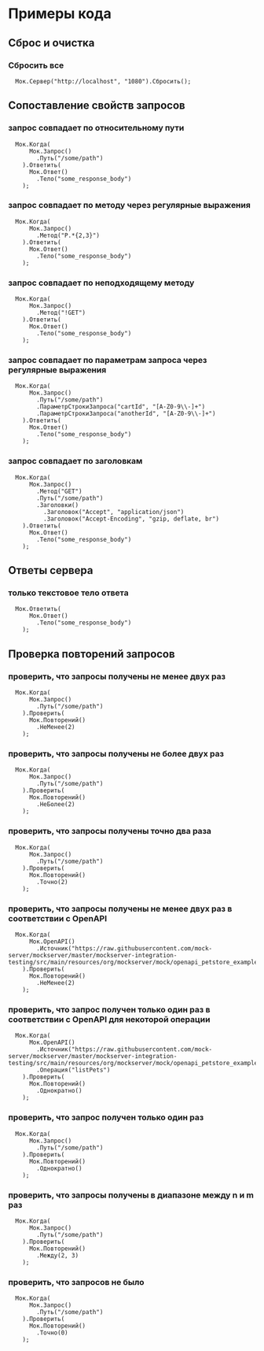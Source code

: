 # Примеры кода

## Сброс и очистка

### Сбросить все

```text
  Мок.Сервер("http://localhost", "1080").Сбросить();
```

## Сопоставление свойств запросов

### запрос совпадает по относительному пути

```text
  Мок.Когда(
      Мок.Запрос()
        .Путь("/some/path")
    ).Ответить(
      Мок.Ответ()
        .Тело("some_response_body")
    );
```

### запрос совпадает по методу через регулярные выражения

```text
  Мок.Когда(
      Мок.Запрос()
        .Метод("P.*{2,3}")
    ).Ответить(
      Мок.Ответ()
        .Тело("some_response_body")
    );
```

### запрос совпадает по неподходящему методу

```text
  Мок.Когда(
      Мок.Запрос()
        .Метод("!GET")
    ).Ответить(
      Мок.Ответ()
        .Тело("some_response_body")
    );
```

### запрос совпадает по параметрам запроса через регулярные выражения

```text
  Мок.Когда(
      Мок.Запрос()
        .Путь("/some/path")
        .ПараметрСтрокиЗапроса("cartId", "[A-Z0-9\\-]+")
        .ПараметрСтрокиЗапроса("anotherId", "[A-Z0-9\\-]+")
    ).Ответить(
      Мок.Ответ()
        .Тело("some_response_body")
    );
```

### запрос совпадает по заголовкам

```text
  Мок.Когда(
      Мок.Запрос()
        .Метод("GET")
        .Путь("/some/path")
        .Заголовки()
          .Заголовок("Accept", "application/json")
          .Заголовок("Accept-Encoding", "gzip, deflate, br")
    ).Ответить(
      Мок.Ответ()
        .Тело("some_response_body")
    );
```

## Ответы сервера

### только текстовое тело ответа

```text
  Мок.Ответить(
      Мок.Ответ()
        .Тело("some_response_body")
    );
```

## Проверка повторений запросов

### проверить, что запросы получены не менее двух раз

```text
  Мок.Когда(
      Мок.Запрос()
        .Путь("/some/path")
    ).Проверить(
      Мок.Повторений()
        .НеМенее(2)
    );
```

### проверить, что запросы получены не более двух раз

```text
  Мок.Когда(
      Мок.Запрос()
        .Путь("/some/path")
    ).Проверить(
      Мок.Повторений()
        .НеБолее(2)
    );
```

### проверить, что запросы получены точно два раза

```text
  Мок.Когда(
      Мок.Запрос()
        .Путь("/some/path")
    ).Проверить(
      Мок.Повторений()
        .Точно(2)
    );
```

### проверить, что запросы получены не менее двух раз в соответствии с OpenAPI

```text
  Мок.Когда(
      Мок.OpenAPI()
        .Источник("https://raw.githubusercontent.com/mock-server/mockserver/master/mockserver-integration-testing/src/main/resources/org/mockserver/mock/openapi_petstore_example.json")
    ).Проверить(
      Мок.Повторений()
        .НеМенее(2)
    );
```

### проверить, что запрос получен только один раз в соответствии с OpenAPI для некоторой операции

```text
  Мок.Когда(
      Мок.OpenAPI()
        .Источник("https://raw.githubusercontent.com/mock-server/mockserver/master/mockserver-integration-testing/src/main/resources/org/mockserver/mock/openapi_petstore_example.json")
        .Операция("listPets")
    ).Проверить(
      Мок.Повторений()
        .Однократно()
    );
```

### проверить, что запрос получен только один раз

```text
  Мок.Когда(
      Мок.Запрос()
        .Путь("/some/path")
    ).Проверить(
      Мок.Повторений()
        .Однократно()
    );
```

### проверить, что запросы получены в диапазоне между n и m раз

```text
  Мок.Когда(
      Мок.Запрос()
        .Путь("/some/path")
    ).Проверить(
      Мок.Повторений()
        .Между(2, 3)
    );
```

### проверить, что запросов не было

```text
  Мок.Когда(
      Мок.Запрос()
        .Путь("/some/path")
    ).Проверить(
      Мок.Повторений()
        .Точно(0)
    );
```

